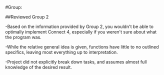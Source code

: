 #Group:

##Reviewed Group 2

-Based on the information provided by Group 2, you wouldn't be able to optimally implement Connect 4, especially if you weren't sure about what the program was.

-While the relative general idea is given, functions have little to no outlined specifics, leaving most everything up to interpretation.

-Project did not explicitly break down tasks, and assumes almost full knowledge of the desired result.